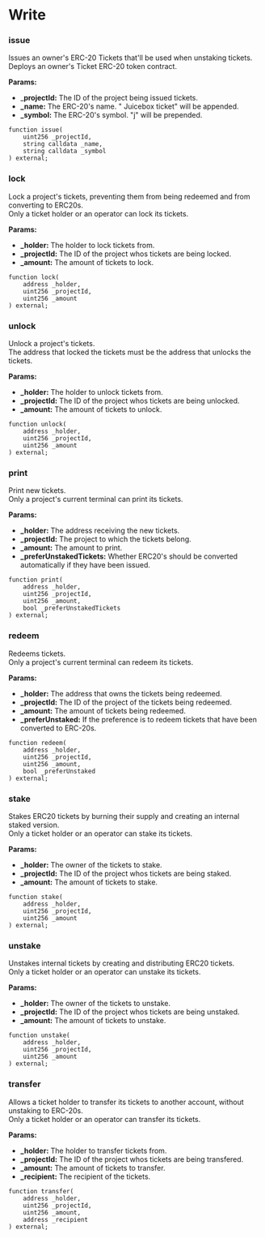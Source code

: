 # Write

### issue

Issues an owner's ERC-20 Tickets that'll be used when unstaking tickets.  
Deploys an owner's Ticket ERC-20 token contract.

**Params:**

* \_**projectId:** The ID of the project being issued tickets.
* **\_name:** The ERC-20's name. " Juicebox ticket" will be appended.
* **\_symbol:** The ERC-20's symbol. "j" will be prepended.

```text
function issue(
    uint256 _projectId,
    string calldata _name,
    string calldata _symbol
) external;
```

### lock

Lock a project's tickets, preventing them from being redeemed and from converting to ERC20s.  
Only a ticket holder or an operator can lock its tickets.

**Params:**

* **\_holder:** The holder to lock tickets from.
* **\_projectId:** The ID of the project whos tickets are being locked.
* **\_amount:** The amount of tickets to lock.

```text
function lock(
    address _holder,
    uint256 _projectId,
    uint256 _amount
) external;
```

### unlock

Unlock a project's tickets.  
The address that locked the tickets must be the address that unlocks the tickets.

**Params:**

* **\_holder:** The holder to unlock tickets from.
* **\_projectId:** The ID of the project whos tickets are being unlocked.
* **\_amount:** The amount of tickets to unlock.

```text
function unlock(
    address _holder,
    uint256 _projectId,
    uint256 _amount
) external;
```

### print

Print new tickets.  
Only a project's current terminal can print its tickets.

**Params:**

* **\_holder:** The address receiving the new tickets.
* **\_projectId:** The project to which the tickets belong.
* **\_amount:** The amount to print.
* **\_preferUnstakedTickets:** Whether ERC20's should be converted automatically if they have been issued.

```text
function print(
    address _holder,
    uint256 _projectId,
    uint256 _amount,
    bool _preferUnstakedTickets
) external;
```

### redeem

Redeems tickets.  
Only a project's current terminal can redeem its tickets.

**Params:**

* **\_holder:** The address that owns the tickets being redeemed.
* **\_projectId:** The ID of the project of the tickets being redeemed.
* **\_amount:** The amount of tickets being redeemed.
* **\_preferUnstaked:** If the preference is to redeem tickets that have been converted to ERC-20s.

```text
function redeem(
    address _holder,
    uint256 _projectId,
    uint256 _amount,
    bool _preferUnstaked
) external;
```

### stake

Stakes ERC20 tickets by burning their supply and creating an internal staked version.  
Only a ticket holder or an operator can stake its tickets.

**Params:**

* **\_holder:** The owner of the tickets to stake.
* **\_projectId:** The ID of the project whos tickets are being staked.
* **\_amount:** The amount of tickets to stake.

```text
function stake(
    address _holder,
    uint256 _projectId,
    uint256 _amount
) external;
```

### unstake

Unstakes internal tickets by creating and distributing ERC20 tickets.  
Only a ticket holder or an operator can unstake its tickets.

**Params:**

* **\_holder:** The owner of the tickets to unstake.
* **\_projectId:** The ID of the project whos tickets are being unstaked.
* **\_amount:** The amount of tickets to unstake.

```text
function unstake(
    address _holder,
    uint256 _projectId,
    uint256 _amount
) external;
```

### transfer

Allows a ticket holder to transfer its tickets to another account, without unstaking to ERC-20s.  
Only a ticket holder or an operator can transfer its tickets.

**Params:**

* **\_holder:** The holder to transfer tickets from.
* **\_projectId:** The ID of the project whos tickets are being transfered.
* **\_amount:** The amount of tickets to transfer.
* **\_recipient:** The recipient of the tickets.

```text
function transfer(
    address _holder,
    uint256 _projectId,
    uint256 _amount,
    address _recipient
) external;
```

